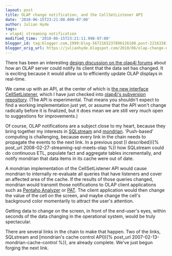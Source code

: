 ```yaml
---
layout: post
title: OLAP change notification, and the CellSetListener API
date: '2010-06-15T23:21:00.000-07:00'
author: Julian Hyde
tags:
- olap4j streaming notification
modified_time: '2010-06-15T23:21:11.998-07:00'
blogger_id: tag:blogger.com,1999:blog-5672165237896126100.post-2216338124335761403
blogger_orig_url: https://julianhyde.blogspot.com/2010/06/olap-change-notification-and.html
---
```


There has been an interesting
[design discussion on the olap4j forums](https://sourceforge.net/projects/olap4j/forums/forum/577988/topic/3737252)
about how an OLAP server could
notify its client that the data set has changed. It is exciting
because it would allow us to efficiently update OLAP displays in
real-time.

We came up with an API, at the center of which is
[the new interface CellSetListener](http://www.olap4j.org/head/api/org/olap4j/CellSetListener.html),
which I have just checked into
[olap4j's subversion repository](https://olap4j.svn.sourceforge.net/viewvc/olap4j?revision=319&view=revision).
(The API is experimental. That means you
shouldn't expect to find a working implementation just yet, or assume
that the API won't change radically before it is finalized, but it
does mean we are still very much open to suggestions for
improvements.)

Of course, OLAP notifications are a subject close to my heart, because
they bring together my interests in [SQLstream](https://www.sqlstream.com)
and [mondrian](https://mondrian.pentaho.org/). 'Push-based'
computing is challenging, because every link in the chain needs to
propagate the events to the next link. In a previous post
[I described]({% post_url 2008-02-27-streaming-sql-meets-olap %})
how SQLstream could do continuous ETL, populate fact and
aggregate tables incrementally, and notify mondrian that data items in
its cache were out of date.

A mondrian implementation of the CellSetListener API would cause
mondrian to internally re-evaluate all queries that have listeners and
cover an affected area of the cache. If the results of those queries
changed, mondrian would transmit those notifications to OLAP client
applications such as [Pentaho Analyzer](https://www.pentaho.com/products/analysis/)
or [PAT](https://code.google.com/p/pentahoanalysistool/). The
client application would then change the value of the cell on the
screen, and maybe change the cell's background color momentarily to
attract the user's attention.

Getting data to change on the screen, in front of the end-user's eyes,
within seconds of the data changing in the operational system, would
be truly spectacular.

There are several links in the chain to make that happen. Two of the
links, SQLstream and [mondrian's cache control API]({% post_url 2007-02-13-mondrian-cache-control %}),
are already complete. We've just begun forging the next link.
